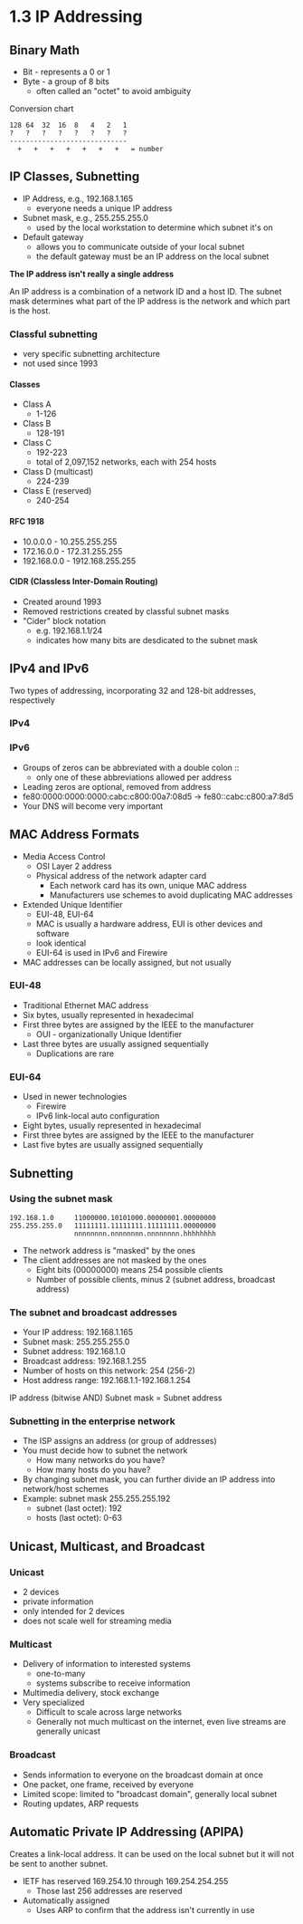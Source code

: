 # 1.3 IP Addressing

## Binary Math
- Bit - represents a 0 or 1
- Byte - a group of 8 bits
  - often called an "octet" to avoid ambiguity
  
Conversion chart

    128 64  32  16  8   4   2   1
    ?   ?   ?   ?   ?   ?   ?   ?
    -----------------------------
      +   +   +   +   +   +   +   = number    


## IP Classes, Subnetting
- IP Address, e.g., 192.168.1.165
  - everyone needs a unique IP address
- Subnet mask, e.g., 255.255.255.0
  - used by the local workstation to determine which subnet it's on
- Default gateway
  - allows you to communicate outside of your local subnet
  - the default gateway must be an IP address on the local subnet

**The IP address isn't really a single address**

An IP address is a combination of a network ID and a host ID. The subnet mask determines what part of the IP address is the network and which part is the host.

### Classful subnetting
- very specific subnetting architecture
- not used since 1993

#### Classes
- Class A
  - 1-126
- Class B
  - 128-191
- Class C
  - 192-223
  - total of 2,097,152 networks, each with 254 hosts
- Class D (multicast)
  - 224-239
- Class E (reserved)
  - 240-254

#### RFC 1918
  - 10.0.0.0 - 10.255.255.255
  - 172.16.0.0 - 172.31.255.255
  - 192.168.0.0 - 1912.168.255.255

#### CIDR (Classless Inter-Domain Routing)
  - Created around 1993
  - Removed restrictions created by classful subnet masks
  - "Cider" block notation
    - e.g. 192.168.1.1/24
    - indicates how many bits are desdicated to the subnet mask

## IPv4 and IPv6
Two types of addressing, incorporating 32 and 128-bit addresses, respectively
### IPv4

### IPv6
- Groups of zeros can be abbreviated with a double colon ::
  - only one of these abbreviations allowed per address
- Leading zeros are optional, removed from address
- fe80:0000:0000:0000:cabc:c800:00a7:08d5 -> fe80::cabc:c800:a7:8d5
- Your DNS will become very important

## MAC Address Formats
- Media Access Control
  - OSI Layer 2 address
  - Physical address of the network adapter card
    - Each network card has its own, unique MAC address
    - Manufacturers use schemes to avoid duplicating MAC addresses
- Extended Unique Identifier
  - EUI-48, EUI-64
  - MAC is usually a hardware address, EUI is other devices and software
  - look identical
  - EUI-64 is used in IPv6 and Firewire
- MAC addresses can be locally assigned, but not usually

### EUI-48
- Traditional Ethernet MAC address
- Six bytes, usually represented in hexadecimal
- First three bytes are assigned by the IEEE to the manufacturer
  - OUI - organizationally Unique Identifier
- Last three bytes are usually assigned sequentially
  - Duplications are rare

### EUI-64
- Used in newer technologies
  - Firewire
  - IPv6 link-local auto configuration
- Eight bytes, usually represented in hexadecimal
- First three bytes are assigned by the IEEE to the manufacturer
- Last five bytes are usually assigned sequentially

## Subnetting
### Using the subnet mask

    192.168.1.0     11000000.10101000.00000001.00000000
    255.255.255.0   11111111.11111111.11111111.00000000
                    nnnnnnnn.nnnnnnnn.nnnnnnnn.hhhhhhhh

- The network address is "masked" by the ones
- The client addresses are not masked by the ones
  - Eight bits (00000000) means 254 possible clients
  - Number of possible clients, minus 2 (subnet address, broadcast address)

### The subnet and broadcast addresses
- Your IP address: 192.168.1.165
- Subnet mask: 255.255.255.0
- Subnet address: 192.168.1.0
- Broadcast address: 192.168.1.255
- Number of hosts on this network: 254 (256-2)
- Host address range: 192.168.1.1-192.168.1.254

IP address (bitwise AND) Subnet mask = Subnet address

### Subnetting in the enterprise network
- The ISP assigns an address (or group of addresses)
- You must decide how to subnet the network
  - How many networks do you have?
  - How many hosts do you have?
- By changing subnet mask, you can further divide an IP address into network/host schemes
- Example: subnet mask 255.255.255.192
  - subnet (last octet): 192
  - hosts (last octet): 0-63

## Unicast, Multicast, and Broadcast
### Unicast
- 2 devices
- private information
- only intended for 2 devices
- does not scale well for streaming media

### Multicast
- Delivery of information to interested systems
  - one-to-many
  - systems subscribe to receive information
- Multimedia delivery, stock exchange
- Very specialized
  - Difficult to scale across large networks
  - Generally not much multicast on the internet, even live streams are generally unicast


### Broadcast
- Sends information to everyone on the broadcast domain at once
- One packet, one frame, received by everyone
- Limited scope: limited to "broadcast domain", generally local subnet
- Routing updates, ARP requests

## Automatic Private IP Addressing (APIPA)
Creates a link-local address. It can be used on the local subnet but it will not be sent to another subnet.

- IETF has reserved 169.254.10 through 169.254.254.255
  - Those last 256 addresses are reserved
- Automatically assigned
  - Uses ARP to confirm that the address isn't currently in use


  


      
